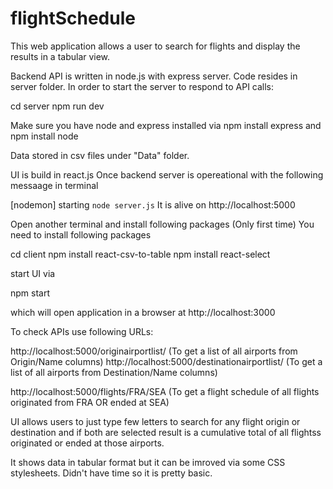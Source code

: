 # flightSchedule
This web application allows a user to search for flights and display the results in a tabular view.

Backend API is written in node.js with express server. Code resides in server folder.
In order to start the server to respond to API calls: 

  cd server
  npm run dev
  
Make sure you have node and express installed via npm install express and npm install node

Data stored in csv files under "Data" folder.

UI is build in react.js
Once backend server is opereational with the following messaage in terminal
 
[nodemon] starting `node server.js`
It is alive on http://localhost:5000



Open another terminal and install following packages (Only first time)
You need to install following packages 

  cd client
  npm install react-csv-to-table
  npm install  react-select

start UI via 

  npm start 

which will open application in a browser at http://localhost:3000

To check APIs use following URLs:

http://localhost:5000/originairportlist/ (To get a list of all airports from Origin/Name columns)
http://localhost:5000/destinationairportlist/ (To get a list of all airports from Destination/Name columns)

http://localhost:5000/flights/FRA/SEA  (To get a flight schedule of all flights originated from FRA OR ended at SEA)
                                        
UI allows users to just type few letters to search for any flight origin or destination and if both are selected result is a cumulative total of all flightss originated or ended at those airports. 

It shows data in tabular format but it can be imroved via some CSS stylesheets. Didn't have time so it is pretty basic.


